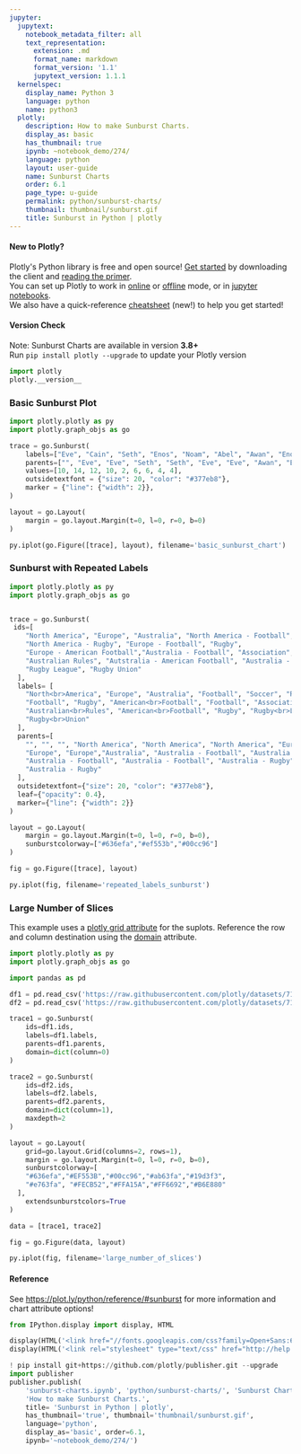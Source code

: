 ```yaml
---
jupyter:
  jupytext:
    notebook_metadata_filter: all
    text_representation:
      extension: .md
      format_name: markdown
      format_version: '1.1'
      jupytext_version: 1.1.1
  kernelspec:
    display_name: Python 3
    language: python
    name: python3
  plotly:
    description: How to make Sunburst Charts.
    display_as: basic
    has_thumbnail: true
    ipynb: ~notebook_demo/274/
    language: python
    layout: user-guide
    name: Sunburst Charts
    order: 6.1
    page_type: u-guide
    permalink: python/sunburst-charts/
    thumbnail: thumbnail/sunburst.gif
    title: Sunburst in Python | plotly
---
```


#### New to Plotly?
Plotly's Python library is free and open source! [Get started](https://plot.ly/python/getting-started/) by downloading the client and [reading the primer](https://plot.ly/python/getting-started/).
<br>You can set up Plotly to work in [online](https://plot.ly/python/getting-started/#initialization-for-online-plotting) or [offline](https://plot.ly/python/getting-started/#initialization-for-offline-plotting) mode, or in [jupyter notebooks](https://plot.ly/python/getting-started/#start-plotting-online).
<br>We also have a quick-reference [cheatsheet](https://images.plot.ly/plotly-documentation/images/python_cheat_sheet.pdf) (new!) to help you get started!



#### Version Check
Note: Sunburst Charts are available in version <b>3.8+</b><br>
Run  `pip install plotly --upgrade` to update your Plotly version



```python
import plotly
plotly.__version__
```

### Basic Sunburst Plot ###

```python
import plotly.plotly as py
import plotly.graph_objs as go

trace = go.Sunburst(
    labels=["Eve", "Cain", "Seth", "Enos", "Noam", "Abel", "Awan", "Enoch", "Azura"],
    parents=["", "Eve", "Eve", "Seth", "Seth", "Eve", "Eve", "Awan", "Eve" ],
    values=[10, 14, 12, 10, 2, 6, 6, 4, 4],
    outsidetextfont = {"size": 20, "color": "#377eb8"},
    marker = {"line": {"width": 2}},
)

layout = go.Layout(
    margin = go.layout.Margin(t=0, l=0, r=0, b=0)
)

py.iplot(go.Figure([trace], layout), filename='basic_sunburst_chart')
```

### Sunburst with Repeated Labels

```python
import plotly.plotly as py
import plotly.graph_objs as go


trace = go.Sunburst(
 ids=[
    "North America", "Europe", "Australia", "North America - Football", "Soccer",
    "North America - Rugby", "Europe - Football", "Rugby",
    "Europe - American Football","Australia - Football", "Association",
    "Australian Rules", "Autstralia - American Football", "Australia - Rugby",
    "Rugby League", "Rugby Union"
  ],
  labels= [
    "North<br>America", "Europe", "Australia", "Football", "Soccer", "Rugby",
    "Football", "Rugby", "American<br>Football", "Football", "Association",
    "Australian<br>Rules", "American<br>Football", "Rugby", "Rugby<br>League",
    "Rugby<br>Union"
  ],
  parents=[
    "", "", "", "North America", "North America", "North America", "Europe",
    "Europe", "Europe","Australia", "Australia - Football", "Australia - Football",
    "Australia - Football", "Australia - Football", "Australia - Rugby",
    "Australia - Rugby"
  ],
  outsidetextfont={"size": 20, "color": "#377eb8"},
  leaf={"opacity": 0.4},
  marker={"line": {"width": 2}}
)

layout = go.Layout(
    margin = go.layout.Margin(t=0, l=0, r=0, b=0),
    sunburstcolorway=["#636efa","#ef553b","#00cc96"]
)

fig = go.Figure([trace], layout)

py.iplot(fig, filename='repeated_labels_sunburst')
```

### Large Number of Slices
This example uses a [plotly grid attribute](https://plot.ly/python/reference/#layout-grid) for the suplots. Reference the row and column destination using the [domain](https://plot.ly/python/reference/#sunburst-domain) attribute.

```python
import plotly.plotly as py
import plotly.graph_objs as go

import pandas as pd

df1 = pd.read_csv('https://raw.githubusercontent.com/plotly/datasets/718417069ead87650b90472464c7565dc8c2cb1c/sunburst-coffee-flavors-complete.csv')
df2 = pd.read_csv('https://raw.githubusercontent.com/plotly/datasets/718417069ead87650b90472464c7565dc8c2cb1c/coffee-flavors.csv')

trace1 = go.Sunburst(
    ids=df1.ids,
    labels=df1.labels,
    parents=df1.parents,
    domain=dict(column=0)
)

trace2 = go.Sunburst(
    ids=df2.ids,
    labels=df2.labels,
    parents=df2.parents,
    domain=dict(column=1),
    maxdepth=2
)

layout = go.Layout(
    grid=go.layout.Grid(columns=2, rows=1),
    margin = go.layout.Margin(t=0, l=0, r=0, b=0),
    sunburstcolorway=[
    "#636efa","#EF553B","#00cc96","#ab63fa","#19d3f3",
    "#e763fa", "#FECB52","#FFA15A","#FF6692","#B6E880"
  ],
    extendsunburstcolors=True
)

data = [trace1, trace2]

fig = go.Figure(data, layout)

py.iplot(fig, filename='large_number_of_slices')
```

#### Reference
See https://plot.ly/python/reference/#sunburst for more information and chart attribute options!

```python
from IPython.display import display, HTML

display(HTML('<link href="//fonts.googleapis.com/css?family=Open+Sans:600,400,300,200|Inconsolata|Ubuntu+Mono:400,700" rel="stylesheet" type="text/css" />'))
display(HTML('<link rel="stylesheet" type="text/css" href="http://help.plot.ly/documentation/all_static/css/ipython-notebook-custom.css">'))

! pip install git+https://github.com/plotly/publisher.git --upgrade
import publisher
publisher.publish(
    'sunburst-charts.ipynb', 'python/sunburst-charts/', 'Sunburst Charts',
    'How to make Sunburst Charts.',
    title= 'Sunburst in Python | plotly',
    has_thumbnail='true', thumbnail='thumbnail/sunburst.gif',
    language='python',
    display_as='basic', order=6.1,
    ipynb='~notebook_demo/274/')
```

```python

```